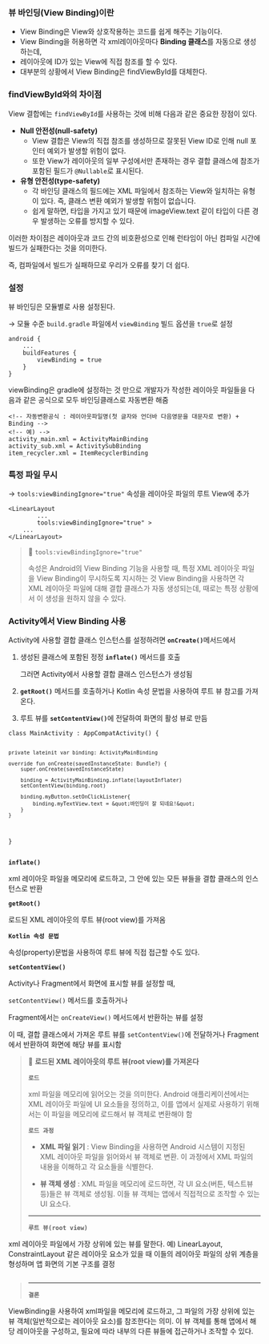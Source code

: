 <h3 id="뷰-바인딩view-binding이란">뷰 바인딩(View Binding)이란</h3>
<ul>
<li>View Binding은 View와 상호작용하는 코드를 쉽게 해주는 기능이다.</li>
<li>View Binding을 허용하면 각 xml레이아웃마다 <strong>Binding 클래스</strong>를 자동으로 생성하는데,</li>
<li>레이아웃에 ID가 있는 View에 직접 참조를 할 수 있다.</li>
<li>대부분의 상황에서 View Binding은 findViewById를 대체한다.</li>
</ul>
<h3 id="findviewbyid와의-차이점">findViewById와의 차이점</h3>
<p>View 결합에는 <code>findViewById</code>를 사용하는 것에 비해 다음과 같은 중요한 장점이 있다.</p>
<ul>
<li><strong>Null 안전성(null-safety)</strong><ul>
<li>View 결합은 View의 직접 참조를 생성하므로 잘못된 View ID로 인해 null 포인터 예외가 발생할 위험이 없다.</li>
<li>또한 View가 레이아웃의 일부 구성에서만 존재하는 경우 결합 클래스에 참조가 포함된 필드가 <code>@Nullable</code>로 표시된다.</li>
</ul>
</li>
<li><strong>유형 안전성(type-safety)</strong><ul>
<li>각 바인딩 클래스의 필드에는 XML 파일에서 참조하는 View와 일치하는 유형이 있다. 즉, 클래스 변환 예외가 발생할 위험이 없습니다.</li>
<li>쉽게 말하면, 타입을 가지고 있기 때문에 imageView.text 같이 타입이 다른 경우 발생하는 오류를 방지할 수 있다.</li>
</ul>
</li>
</ul>
<p>이러한 차이점은 레이아웃과 코드 간의 비호환성으로 인해 런타임이 아닌 컴파일 시간에 빌드가 실패한다는 것을 의미한다.</p>
<p>즉, 컴파일에서 빌드가 실패하므로 우리가 오류를 찾기 더 쉽다.</p>
<h3 id="설정">설정</h3>
<p>뷰 바인딩은 모듈별로 사용 설정된다. </p>
<p>→ 모듈 수준 <code>build.gradle</code> 파일에서 <code>viewBinding</code> 빌드 옵션을 <code>true</code>로 설정</p>
<pre><code class="language-xml">android {
    ...
    buildFeatures {
        viewBinding = true
    }
}</code></pre>
<p>viewBinding은 gradle에 설정하는 것 만으로 개발자가 작성한 레이아웃 파일들을 다음과 같은 공식으로 모두 바인딩클래스로 자동변환 해줌</p>
<pre><code class="language-xml">&lt;!-- 자동변환공식 : 레이아웃파일명(첫 글자와 언더바 다음영문을 대문자로 변환) + Binding --&gt;
&lt;!-- 예) --&gt;
activity_main.xml = ActivityMainBinding
activity_sub.xml = ActivitySubBinding
item_recycler.xml = ItemRecyclerBinding</code></pre>
<h3 id="특정-파일-무시">특정 파일 무시</h3>
<p>→ <code>tools:viewBindingIgnore=&quot;true&quot;</code> 속성을 레이아웃 파일의 루트 View에 추가</p>
<pre><code class="language-xml">&lt;LinearLayout
        ...
        tools:viewBindingIgnore=&quot;true&quot; &gt;
    ...
&lt;/LinearLayout&gt;</code></pre>
<blockquote>
<p>👀 <code>tools:viewBindingIgnore=&quot;true&quot;</code></p>
<p>속성은 Android의 View Binding 기능을 사용할 때, 
특정 XML 레이아웃 파일을 View Binding이 무시하도록 지시하는 것
View Binding을 사용하면 각 XML 레이아웃 파일에 대해 결합 클래스가 자동 생성되는데, 
때로는 특정 상황에서 이 생성을 원하지 않을 수 있다.</p>
</blockquote>
<h3 id="activity에서-view-binding-사용">Activity에서 View Binding 사용</h3>
<p>Activity에 사용할 결합 클래스 인스턴스를 설정하려면 <strong><code>onCreate()</code></strong>메서드에서 </p>
<ol>
<li><p>생성된 클래스에 포함된 정정 <strong><code>inflate()</code></strong> 메서드를 호출</p>
<p> 그러면 Activity에서 사용할 결합 클래스 인스턴스가 생성됨 </p>
</li>
<li><p><strong><code>getRoot()</code></strong> 메서드를 호출하거나 Kotlin 속성 문법을 사용하여 루트 뷰 참고를 가져온다. </p>
</li>
<li><p>루트 뷰를 <strong><code>setContentView()</code></strong>에 전달하여 화면의 활성 뷰로 만듬</p>
</li>
</ol>
<pre><code class="language-kotlin">class MainActivity : AppCompatActivity() {

    private lateinit var binding: ActivityMainBinding

    override fun onCreate(savedInstanceState: Bundle?) {
        super.onCreate(savedInstanceState)

        binding = ActivityMainBinding.inflate(layoutInflater) 
        setContentView(binding.root)

        binding.myButton.setOnClickListener{
            binding.myTextView.text = &quot;바인딩이 잘 되네요!&quot;
        }
    }
}</code></pre>
<p><strong><code>inflate()</code></strong></p>
<p>xml 레이아웃 파일을 메모리에 로드하고, 그 안에 있는 모든 뷰들을 결합 클래스의 인스턴스로 반환</p>
<p><strong><code>getRoot()</code></strong></p>
<p>로드된 XML 레이아웃의 루트 뷰(root view)를 가져옴</p>
<p><strong><code>Kotlin 속성 문법</code></strong></p>
<p>속성(property)문법을 사용하여 루트 뷰에 직접 접근할 수도 있다. </p>
<p><strong><code>setContentView()</code></strong></p>
<p>Activity나 Fragment에서 화면에 표시할 뷰를 설정할 때, </p>
<p><code>setContentView()</code> 메서드를 호출하거나 </p>
<p>Fragment에서는 <code>onCreateView()</code> 메서드에서 반환하는 뷰를 설정</p>
<p>이 때, 결합 클래스에서 가져온 루트 뷰를 <code>setContentView()</code>에 전달하거나 Fragment에서 반환하여 화면에 해당 뷰를 표시함</p>
<blockquote>
<p>👀 <strong>로드된 XML 레이아웃의 루트 뷰(root view)를 가져온다</strong></p>
<p><strong><code>로드</code></strong> </p>
<p>xml 파일을 메모리에 읽어오는 것을 의미한다. 
Android 애플리케이션에서는 XML 레이아웃 파일에 UI 요소들을 정의하고,
이를 앱에서 실제로 사용하기 위해서는 이 파일을 메모리에 로드해서 뷰 객체로 변환해야 함</p>
<p><strong><code>로드 과정</code></strong></p>
<ul>
<li><p><strong>XML 파일 읽기</strong> : View Binding을 사용하면 Android 시스템이 지정된 XML 레이아웃 파일을 읽어와서 뷰 객체로 변환.
이 과정에서 XML 파일의 내용을 이해하고 각 요소들을 식별한다. </p>
</li>
<li><p><strong>뷰 객체 생성</strong> : XML 파일을 메모리에 로드하면, 각 UI 요소(버튼, 텍스트뷰 등)들은 뷰 객체로 생성됨.
이들 뷰 객체는 앱에서 직접적으로 조작할 수 있는 UI 요소다.</p>
</li>
</ul>
<hr />
<p><strong><code>루트 뷰(root view)</code></strong></p>
</blockquote>
<p>xml 레이아웃 파일에서 가장 상위에 있는 뷰를 말한다. 
예) LinearLayout, ConstraintLayout 같은 레이아웃 요소가 있을 때
이들의 레이아웃 파일의 상위 계층을 형성하며 앱 화면의 기본 구조를 결정</p>
<blockquote>
</blockquote>
<p><img alt="" src="https://velog.velcdn.com/images/a700hui/post/e6340f1d-265b-4ec7-9ae4-81e3a11e1a46/image.png" /></p>
<blockquote>
<hr />
<p><strong><code>결론</code></strong></p>
</blockquote>
<p>ViewBinding을 사용하여 xml파일을 메모리에 로드하고, 
그 파일의 가장 상위에 있는 뷰 객체(일반적으로는 레이아웃 요소)를 참조한다는 의미.
이 뷰 객체를 통해 앱에서 해당 레이아웃을 구성하고, 
필요에 따라 내부의 다른 뷰들에 접근하거나 조작할 수 있다. </p>
